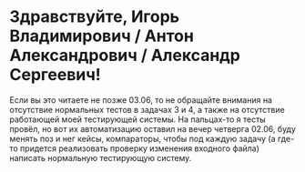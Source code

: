 # Здравствуйте, Игорь Владимирович / Антон Александрович / Александр Сергеевич!
Если вы это читаете не позже 03.06, то не обращайте внимания на отсутствие нормальных тестов в задачах 3 и 4, а также на отсутствие работающей моей тестирующей системы. На пальцах-то я тесты провёл, но вот их автоматизацию оставил на вечер четверга 02.06, буду менять поз и нег кейсы, компараторы, чтобы под каждую задачу (а где-то придется реализовать проверку изменения входного файла) написать нормальную тестирующую систему.
